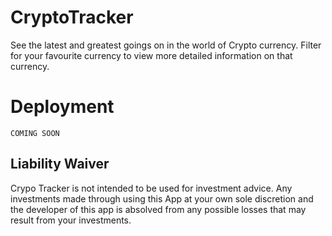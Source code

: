 # CryptoTracker

See the latest and greatest goings on in the world of Crypto currency. Filter for your favourite currency to view more detailed information on that currency.

# Deployment

`COMING SOON`

## Liability Waiver

Crypo Tracker is not intended to be used for investment advice. Any investments made through using this App at your own sole discretion and the developer of this app is absolved from any possible losses that may result from your investments.
